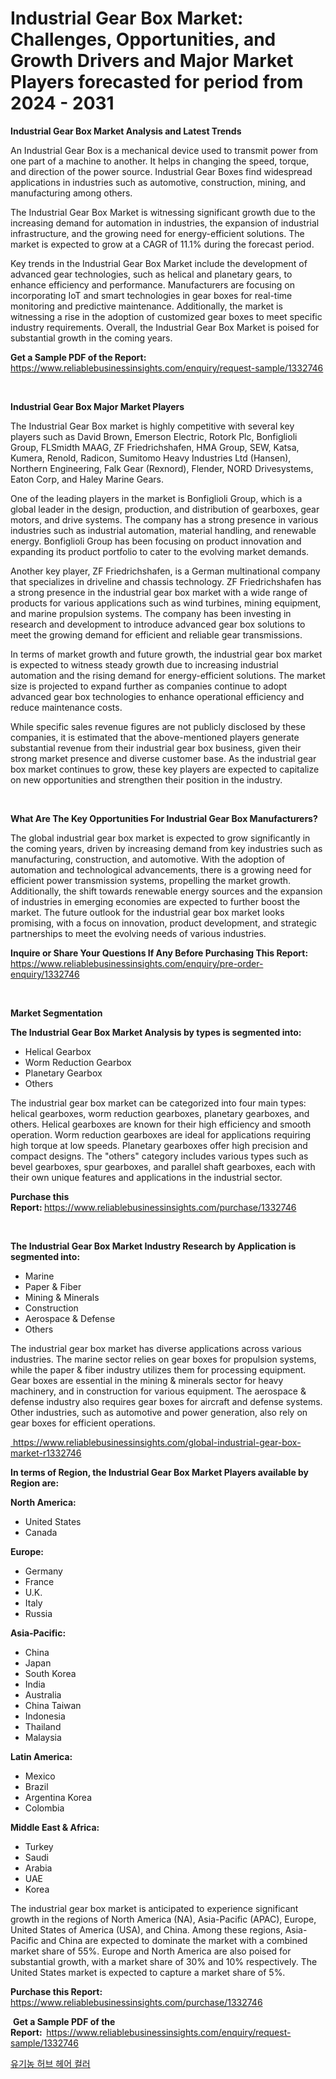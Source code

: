 <p><h1>Industrial Gear Box Market: Challenges, Opportunities, and Growth Drivers and Major Market Players forecasted for period from 2024 - 2031</h1></p><p><strong>Industrial Gear Box Market Analysis and Latest Trends</strong></p>
<p><p>An Industrial Gear Box is a mechanical device used to transmit power from one part of a machine to another. It helps in changing the speed, torque, and direction of the power source. Industrial Gear Boxes find widespread applications in industries such as automotive, construction, mining, and manufacturing among others.</p><p>The Industrial Gear Box Market is witnessing significant growth due to the increasing demand for automation in industries, the expansion of industrial infrastructure, and the growing need for energy-efficient solutions. The market is expected to grow at a CAGR of 11.1% during the forecast period.</p><p>Key trends in the Industrial Gear Box Market include the development of advanced gear technologies, such as helical and planetary gears, to enhance efficiency and performance. Manufacturers are focusing on incorporating IoT and smart technologies in gear boxes for real-time monitoring and predictive maintenance. Additionally, the market is witnessing a rise in the adoption of customized gear boxes to meet specific industry requirements. Overall, the Industrial Gear Box Market is poised for substantial growth in the coming years.</p></p>
<p><strong>Get a Sample PDF of the Report:&nbsp;</strong> <a href="https://www.reliablebusinessinsights.com/enquiry/request-sample/1332746">https://www.reliablebusinessinsights.com/enquiry/request-sample/1332746</a></p>
<p>&nbsp;</p>
<p><strong>Industrial Gear Box Major Market Players</strong></p>
<p><p>The Industrial Gear Box market is highly competitive with several key players such as David Brown, Emerson Electric, Rotork Plc, Bonfiglioli Group, FLSmidth MAAG, ZF Friedrichshafen, HMA Group, SEW, Katsa, Kumera, Renold, Radicon, Sumitomo Heavy Industries Ltd (Hansen), Northern Engineering, Falk Gear (Rexnord), Flender, NORD Drivesystems, Eaton Corp, and Haley Marine Gears.</p><p>One of the leading players in the market is Bonfiglioli Group, which is a global leader in the design, production, and distribution of gearboxes, gear motors, and drive systems. The company has a strong presence in various industries such as industrial automation, material handling, and renewable energy. Bonfiglioli Group has been focusing on product innovation and expanding its product portfolio to cater to the evolving market demands.</p><p>Another key player, ZF Friedrichshafen, is a German multinational company that specializes in driveline and chassis technology. ZF Friedrichshafen has a strong presence in the industrial gear box market with a wide range of products for various applications such as wind turbines, mining equipment, and marine propulsion systems. The company has been investing in research and development to introduce advanced gear box solutions to meet the growing demand for efficient and reliable gear transmissions.</p><p>In terms of market growth and future growth, the industrial gear box market is expected to witness steady growth due to increasing industrial automation and the rising demand for energy-efficient solutions. The market size is projected to expand further as companies continue to adopt advanced gear box technologies to enhance operational efficiency and reduce maintenance costs.</p><p>While specific sales revenue figures are not publicly disclosed by these companies, it is estimated that the above-mentioned players generate substantial revenue from their industrial gear box business, given their strong market presence and diverse customer base. As the industrial gear box market continues to grow, these key players are expected to capitalize on new opportunities and strengthen their position in the industry.</p></p>
<p>&nbsp;</p>
<p><strong>What Are The Key Opportunities For Industrial Gear Box Manufacturers?</strong></p>
<p><p>The global industrial gear box market is expected to grow significantly in the coming years, driven by increasing demand from key industries such as manufacturing, construction, and automotive. With the adoption of automation and technological advancements, there is a growing need for efficient power transmission systems, propelling the market growth. Additionally, the shift towards renewable energy sources and the expansion of industries in emerging economies are expected to further boost the market. The future outlook for the industrial gear box market looks promising, with a focus on innovation, product development, and strategic partnerships to meet the evolving needs of various industries.</p></p>
<p><strong>Inquire or Share Your Questions If Any Before Purchasing This Report:</strong> <a href="https://www.reliablebusinessinsights.com/enquiry/pre-order-enquiry/1332746">https://www.reliablebusinessinsights.com/enquiry/pre-order-enquiry/1332746</a></p>
<p>&nbsp;</p>
<p><strong>Market Segmentation</strong></p>
<p><strong>The Industrial Gear Box Market Analysis by types is segmented into:</strong></p>
<p><ul><li>Helical Gearbox</li><li>Worm Reduction Gearbox</li><li>Planetary Gearbox</li><li>Others</li></ul></p>
<p><p>The industrial gear box market can be categorized into four main types: helical gearboxes, worm reduction gearboxes, planetary gearboxes, and others. Helical gearboxes are known for their high efficiency and smooth operation. Worm reduction gearboxes are ideal for applications requiring high torque at low speeds. Planetary gearboxes offer high precision and compact designs. The "others" category includes various types such as bevel gearboxes, spur gearboxes, and parallel shaft gearboxes, each with their own unique features and applications in the industrial sector.</p></p>
<p><strong>Purchase this Report:&nbsp;</strong><a href="https://www.reliablebusinessinsights.com/purchase/1332746">https://www.reliablebusinessinsights.com/purchase/1332746</a></p>
<p>&nbsp;</p>
<p><strong>The Industrial Gear Box Market Industry Research by Application is segmented into:</strong></p>
<p><ul><li>Marine</li><li>Paper & Fiber</li><li>Mining & Minerals</li><li>Construction</li><li>Aerospace & Defense</li><li>Others</li></ul></p>
<p><p>The industrial gear box market has diverse applications across various industries. The marine sector relies on gear boxes for propulsion systems, while the paper & fiber industry utilizes them for processing equipment. Gear boxes are essential in the mining & minerals sector for heavy machinery, and in construction for various equipment. The aerospace & defense industry also requires gear boxes for aircraft and defense systems. Other industries, such as automotive and power generation, also rely on gear boxes for efficient operations.</p></p>
<p><a href="https://www.reliablebusinessinsights.com/global-industrial-gear-box-market-r1332746">&nbsp;https://www.reliablebusinessinsights.com/global-industrial-gear-box-market-r1332746</a></p>
<p><strong>In terms of Region, the Industrial Gear Box Market Players available by Region are:</strong></p>
<p>
    <p> <strong> North America: </strong>
        <ul>
            <li>United States</li>
            <li>Canada</li>
        </ul>
        </p> 
    <p> <strong> Europe: </strong>
        <ul>
            <li>Germany</li>
            <li>France</li>
            <li>U.K.</li>
            <li>Italy</li>
            <li>Russia</li>
        </ul>
        </p> 
    <p> <strong> Asia-Pacific: </strong>
        <ul>
            <li>China</li>
            <li>Japan</li>
            <li>South Korea</li>
            <li>India</li>
            <li>Australia</li>
            <li>China Taiwan</li>
            <li>Indonesia</li>
            <li>Thailand</li>
            <li>Malaysia</li>
        </ul>
        </p> 
    <p> <strong> Latin America: </strong>
        <ul>
            <li>Mexico</li>
            <li>Brazil</li>
            <li>Argentina Korea</li>
            <li>Colombia</li>
        </ul>
        </p> 
    <p> <strong> Middle East & Africa: </strong>
        <ul>
            <li>Turkey</li>
            <li>Saudi</li>
            <li>Arabia</li>
            <li>UAE</li>
            <li>Korea</li>
        </ul>
    </p>
    </p>
<p><p>The industrial gear box market is anticipated to experience significant growth in the regions of North America (NA), Asia-Pacific (APAC), Europe, United States of America (USA), and China. Among these regions, Asia-Pacific and China are expected to dominate the market with a combined market share of 55%. Europe and North America are also poised for substantial growth, with a market share of 30% and 10% respectively. The United States market is expected to capture a market share of 5%.</p></p>
<p><strong>Purchase this Report: </strong><a href="https://www.reliablebusinessinsights.com/purchase/1332746">https://www.reliablebusinessinsights.com/purchase/1332746</a></p>
<p>&nbsp;<strong>Get a Sample PDF of the Report:&nbsp;&nbsp;</strong><a href="https://www.reliablebusinessinsights.com/enquiry/request-sample/1332746">https://www.reliablebusinessinsights.com/enquiry/request-sample/1332746</a></p>
<p><strong></strong></p>
<p><p><a href="https://github.com/AidenReinger/Market-Research-Report-List-1/blob/main/537611292518.md">유기농 허브 헤어 컬러</a></p></p>